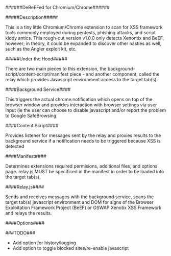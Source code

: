 ######DeBeEFed for Chromium/Chrome######

#####Description#####

This is a tiny little Chromium/Chrome extension to scan for XSS framework tools commonly employed during pentests, phishing attacks, and script kiddy antics. This rough-cut version v1.0.0 only detects Xenontix and BeEF, however; in theory, it could be expanded to discover other nasties as well, such as the Angler exploit kit, etc.

#####Under the Hood#####

There are two main pieces to this extension, the background-script/content-script/manifest piece - and another component, called the relay which provides Javascript environment access to the target tab(s). 

####Background Service####

This triggers the actual chrome.notification which opens on top of the browser window and provides interaction with browser settings via user input (ie the user can choose to disable javascript and/or report the problem to Google SafeBrowsing.

####Content Script####

Provides listener for messages sent by the relay and proxies results to the background service if a notification needs to be triggered because XSS is detected

####Manifest####

Determines extensions required permisions, additional files, and options page. relay.js MUST be specificed in the manifest in order to be loaded into the target tab(s).

####Relay.js####

Sends and receives messages with the background service, scans the target tab(s) javascript environment and DOM for signs of the Browser Exploitation Framework Project (BeEF) or OSWAP Xenotix XSS Framework and relays the results.

####Options####

###TODO###

* Add option for history/logging
* Add option to toggle blocked sites/re-enable javascript

